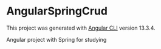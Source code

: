 # AngularSpringCrud

This project was generated with [Angular CLI](https://github.com/angular/angular-cli) version 13.3.4.

Angular project with Spring for studying
